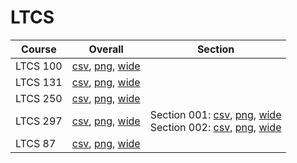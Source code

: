 # LTCS

| Course | Overall | Section |
| ------ | ------- | ------- |
| LTCS 100 | [csv](https://github.com/UCSD-Historical-Enrollment-Data/2023Fall/blob/main/overall/LTCS%20100.csv), [png](https://raw.githubusercontent.com/UCSD-Historical-Enrollment-Data/2023Fall/main/plot_overall/LTCS%20100.png), [wide](https://raw.githubusercontent.com/UCSD-Historical-Enrollment-Data/2023Fall/main/plot_overall_wide/LTCS%20100.png) |  |
| LTCS 131 | [csv](https://github.com/UCSD-Historical-Enrollment-Data/2023Fall/blob/main/overall/LTCS%20131.csv), [png](https://raw.githubusercontent.com/UCSD-Historical-Enrollment-Data/2023Fall/main/plot_overall/LTCS%20131.png), [wide](https://raw.githubusercontent.com/UCSD-Historical-Enrollment-Data/2023Fall/main/plot_overall_wide/LTCS%20131.png) |  |
| LTCS 250 | [csv](https://github.com/UCSD-Historical-Enrollment-Data/2023Fall/blob/main/overall/LTCS%20250.csv), [png](https://raw.githubusercontent.com/UCSD-Historical-Enrollment-Data/2023Fall/main/plot_overall/LTCS%20250.png), [wide](https://raw.githubusercontent.com/UCSD-Historical-Enrollment-Data/2023Fall/main/plot_overall_wide/LTCS%20250.png) |  |
| LTCS 297 | [csv](https://github.com/UCSD-Historical-Enrollment-Data/2023Fall/blob/main/overall/LTCS%20297.csv), [png](https://raw.githubusercontent.com/UCSD-Historical-Enrollment-Data/2023Fall/main/plot_overall/LTCS%20297.png), [wide](https://raw.githubusercontent.com/UCSD-Historical-Enrollment-Data/2023Fall/main/plot_overall_wide/LTCS%20297.png) | Section 001: [csv](https://github.com/UCSD-Historical-Enrollment-Data/2023Fall/blob/main/section/LTCS%20297_001.csv), [png](https://raw.githubusercontent.com/UCSD-Historical-Enrollment-Data/2023Fall/main/plot_section/LTCS%20297_001.png), [wide](https://raw.githubusercontent.com/UCSD-Historical-Enrollment-Data/2023Fall/main/plot_section_wide/LTCS%20297_001.png)<br>Section 002: [csv](https://github.com/UCSD-Historical-Enrollment-Data/2023Fall/blob/main/section/LTCS%20297_002.csv), [png](https://raw.githubusercontent.com/UCSD-Historical-Enrollment-Data/2023Fall/main/plot_section/LTCS%20297_002.png), [wide](https://raw.githubusercontent.com/UCSD-Historical-Enrollment-Data/2023Fall/main/plot_section_wide/LTCS%20297_002.png) |
| LTCS 87 | [csv](https://github.com/UCSD-Historical-Enrollment-Data/2023Fall/blob/main/overall/LTCS%2087.csv), [png](https://raw.githubusercontent.com/UCSD-Historical-Enrollment-Data/2023Fall/main/plot_overall/LTCS%2087.png), [wide](https://raw.githubusercontent.com/UCSD-Historical-Enrollment-Data/2023Fall/main/plot_overall_wide/LTCS%2087.png) |  |

